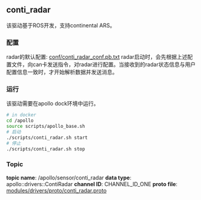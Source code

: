## conti_radar
该驱动基于ROS开发，支持continental ARS。

### 配置
radar的默认配置: [conf/conti_radar_conf.pb.txt](https://github.com/ApolloAuto/apollo/blob/master/modules/drivers/radar/conti_radar/conf/conti_radar_conf.pb.txt)
radar启动时，会先根据上述配置文件，向can卡发送指令，对radar进行配置。当接收到的radar状态信息与用户配置信息一致时，才开始解析数据并发送消息。

### 运行
该驱动需要在apollo dock环境中运行。
```bash
# in docker
cd /apollo
source scripts/apollo_base.sh
# 启动
./scripts/conti_radar.sh start
# 停止
./scripts/conti_radar.sh stop
```

### Topic
**topic name**: /apollo/sensor/conti_radar
**data type**:  apollo::drivers::ContiRadar
**channel ID**: CHANNEL_ID_ONE
**proto file**: [modules/drivers/proto/conti_radar.proto](https://github.com/ApolloAuto/apollo/blob/master/modules/drivers/proto/conti_radar.proto)
